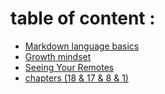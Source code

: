 # table of content :
* [Markdown language basics](https://tamaraalbilleh.github.io/reading-notes/read-001)
* [Growth mindset](https://tamaraalbilleh.github.io/reading-notes/read-002)
* [Seeing Your Remotes](https://tamaraalbilleh.github.io/reading-notes/read-003)
* [chapters (18 & 17 & 8 & 1)](https://tamaraalbilleh.github.io/reading-notes/read004)
